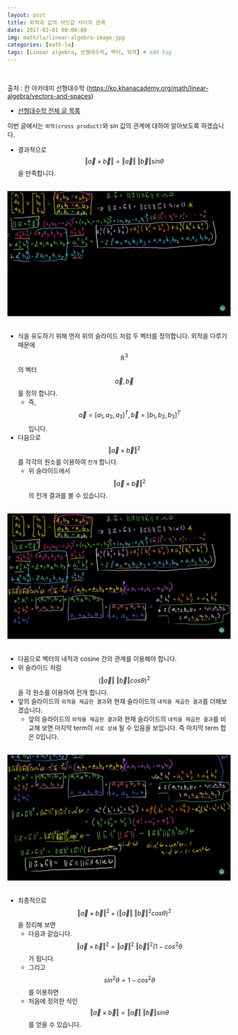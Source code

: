 ```yaml
---
layout: post
title: 외적과 값의 사인값 사이의 관계
date: 2017-02-01 00:00:00
img: math/la/linear-algebra-image.jpg
categories: [math-la] 
tags: [Linear algebra, 선형대수학, 벡터, 외적] # add tag
---
```


<br>

출처 : 칸 아카데미 선형대수학 (https://ko.khanacademy.org/math/linear-algebra/vectors-and-spaces)

+ [선형대수학 전체 글 목록](https://gaussian37.github.io/math-la-Linear-Algebra-Table/)

이번 글에서는 `외적(cross product)`와 sin 값의 관계에 대하여 알아보도록 하겠습니다.

+ 결과적으로 $$ \Vert \vec{a} \times \vec{b} \Vert = \Vert \vec{a} \Vert \ \Vert \vec{b} \Vert sin \theta $$ 을 만족합니다. 

<br>

<center><img src="../assets/img/math/la/cross product and sin of angle/1.png" alt="Drawing" style="width: 800px;"/></center>

<br>

+ 식을 유도하기 위해 먼저 위의 슬라이드 처럼 두 벡터를 정의합니다. 외적을 다루기 때문에 $$ \mathbb R^{3} $$ 의 벡터 $$ \vec{a}, \vec{b} $$를 정의 합니다.
    + 즉, $$ \vec{a} = [a_{1}, a_{2}, a_{3} ]^{T}, \vec{b} = [b_{1}, b_{2}, b_{3} ]^{T} $$ 입니다. 
+ 다음으로 $$ \Vert \vec{a} \times \vec{b} \Vert^{2} $$ 를 각각의 원소를 이용하여 `전개` 합니다.
    + 위 슬라이드에서 $$ \Vert \vec{a} \times \vec{b} \Vert^{2} $$ 의 전개 결과를 볼 수 있습니다.

<br>
<center><img src="../assets/img/math/la/cross product and sin of angle/2.png" alt="Drawing" style="width: 800px;"/></center>
<br>

+ 다음으로 벡터의 내적과 cosine 간의 관계를 이용해야 합니다.
+ 위 슬라이드 처럼 $$ (\Vert \vec{a} \Vert \ \Vert \vec{b} \Vert cos\theta)^{2} $$ 을 각 원소를 이용하여 전개 합니다.
+ 앞의 슬라이드의 `외적을 제곱한 결과`와 현재 슬라이드의 `내적을 제곱한 결과`를 더해보겠습니다.
    + 앞의 슬라이드의 `외적을 제곱한 결과`와 현재 슬라이드의 `내적을 제곱한 결과`를 비교해 보면 마지막 term이 `서로 상쇄` 될 수 있음을 보입니다. 즉 마지막 term 합은 0입니다.

<br>
<center><img src="../assets/img/math/la/cross product and sin of angle/3.png" alt="Drawing" style="width: 600px;"/></center>
<br>

+ 최종적으로 $$ \Vert \vec{a} \times \vec{b} \Vert^{2} + (\Vert \vec{a} \Vert \ \Vert \vec{b} \Vert^{2} cos\theta)^{2} $$ 을 정리해 보면
    + 다음과 같습니다. $$ \Vert \vec{a} \times \vec{b} \Vert^{2} = \Vert \vec{a} \Vert^{2} \ \Vert \vec{b} \Vert^{2}(1 - cos^{2}\theta $$ 가 됩니다.
    + 그리고 $$ sin^{2}\theta  = 1 - cos^{2}\theta $$ 를 이용하면
    + 처음에 정의한 식인 $$ \Vert \vec{a} \times \vec{b} \Vert = \Vert \vec{a} \Vert \ \Vert \vec{b} \Vert sin \theta $$ 를 얻을 수 있습니다.